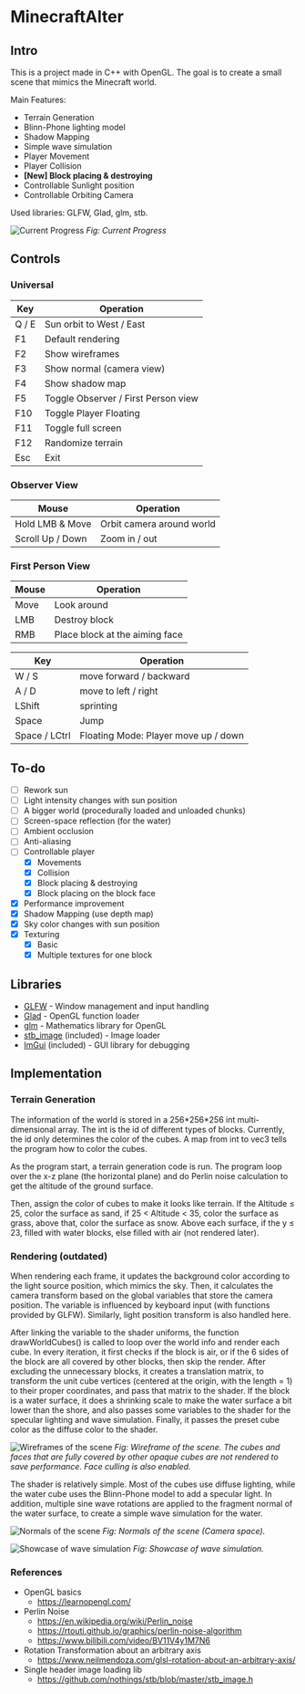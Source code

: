 # MinecraftAlter

## Intro
This is a project made in C++ with OpenGL. The goal is to create a small scene that mimics the Minecraft world.

Main Features:
-	Terrain Generation
-	Blinn-Phone lighting model
-   Shadow Mapping
-	Simple wave simulation
-   Player Movement
-   Player Collision
- **[New] Block placing & destroying**
-	Controllable Sunlight position
-	Controllable Orbiting Camera

Used libraries: GLFW, Glad, glm, stb.

![Current Progress](./images/230116.png?raw=true)
*Fig: Current Progress*

## Controls

### Universal

| Key   | Operation                           |
|-------|-------------------------------------|
| Q / E | Sun orbit to West / East            |
| F1    | Default rendering                   |
| F2    | Show wireframes                     |
| F3    | Show normal (camera view)           |
| F4    | Show shadow map                     |
| F5    | Toggle Observer / First Person view |
| F10   | Toggle Player Floating              |
| F11   | Toggle full screen                  |
| F12   | Randomize terrain                   |
| Esc   | Exit                                |

### Observer View

| Mouse            | Operation                 |
|------------------|---------------------------|
| Hold LMB & Move  | Orbit camera around world |
| Scroll Up / Down | Zoom in / out             |

### First Person View

| Mouse | Operation                      |
|-------|--------------------------------|
| Move  | Look around                    |
| LMB   | Destroy block                  |
| RMB   | Place block at the aiming face |

| Key           | Operation                            |
|---------------|--------------------------------------|
| W / S         | move forward / backward              |
| A / D         | move to left / right                 |
| LShift        | sprinting                            |
| Space         | Jump                                 |
| Space / LCtrl | Floating Mode: Player move up / down |

## To-do

- [ ] Rework sun
- [ ] Light intensity changes with sun position
- [ ] A bigger world (procedurally loaded and unloaded chunks)
- [ ] Screen-space reflection (for the water)
- [ ] Ambient occlusion
- [ ] Anti-aliasing
- [ ] Controllable player
  - [x] Movements
  - [x] Collision
  - [x] Block placing & destroying
  - [x] Block placing on the block face
- [x] Performance improvement
- [x] Shadow Mapping (use depth map)
- [x] Sky color changes with sun position
- [x] Texturing
  - [x] Basic
  - [x] Multiple textures for one block

## Libraries
- [GLFW](https://www.glfw.org/) - Window management and input handling
- [Glad](https://github.com/Dav1dde/glad) - OpenGL function loader
- [glm](https://github.com/g-truc/glm) - Mathematics library for OpenGL
- [stb_image](https://github.com/nothings/stb) (included) - Image loader
- [ImGui](https://github.com/ocornut/imgui) (included) - GUI library for debugging

## Implementation

### Terrain Generation

The information of the world is stored in a 256\*256\*256 int multi-dimensional array. The int is the id of different types of blocks. Currently, the id only determines the color of the cubes. A map from int to vec3 tells the program how to color the cubes.

As the program start, a terrain generation code is run. The program loop over the x-z plane (the horizontal plane) and do Perlin noise calculation to get the altitude of the ground surface. 

Then, assign the color of cubes to make it looks like terrain. If the Altitude ≤ 25, color the surface as sand, if 25 < Altitude < 35, color the surface as grass, above that, color the surface as snow. Above each surface, if the y ≤ 23, filled with water blocks, else filled with air (not rendered later).

### Rendering (outdated)

When rendering each frame, it updates the background color according to the light source position, which mimics the sky. Then, it calculates the camera transform based on the global variables that store the camera position. The variable is influenced by keyboard input (with functions provided by GLFW). Similarly, light position transform is also handled here.

After linking the variable to the shader uniforms, the function drawWorldCubes() is called to loop over the world info and render each cube. In every iteration, it first checks if the block is air, or if the 6 sides of the block are all covered by other blocks, then skip the render. After excluding the unnecessary blocks, it creates a translation matrix, to transform the unit cube vertices (centered at the origin, with the length = 1) to their proper coordinates, and pass that matrix to the shader. If the block is a water surface, it does a shrinking scale to make the water surface a bit lower than the shore, and also passes some variables to the shader for the specular lighting and wave simulation. Finally, it passes the preset cube color as the diffuse color to the shader.

![Wireframes of the scene](./images/221221_wireframes.png?raw=true)
*Fig: Wireframe of the scene. The cubes and faces that are fully covered by other opaque cubes are not rendered to save performance. Face culling is also enabled.*

The shader is relatively simple. Most of the cubes use diffuse lighting, while the water cube uses the Blinn-Phone model to add a specular light. In addition, multiple sine wave rotations are applied to the fragment normal of the water surface, to create a simple wave simulation for the water.

![Normals of the scene](./images/221221_normals.png?raw=true)
*Fig: Normals of the scene (Camera space).*

![Showcase of wave simulation](./images/221221_waves.png?raw=true)
*Fig: Showcase of wave simulation.*

### References

- OpenGL basics
  - https://learnopengl.com/
- Perlin Noise
  - https://en.wikipedia.org/wiki/Perlin_noise
  - https://rtouti.github.io/graphics/perlin-noise-algorithm
  - https://www.bilibili.com/video/BV11V4y1M7N6
- Rotation Transformation about an arbitrary axis
  - https://www.neilmendoza.com/glsl-rotation-about-an-arbitrary-axis/
- Single header image loading lib
  - https://github.com/nothings/stb/blob/master/stb_image.h
